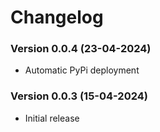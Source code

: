 # Changelog

### Version 0.0.4 (23-04-2024)
- Automatic PyPi deployment

### Version 0.0.3 (15-04-2024)
- Initial release